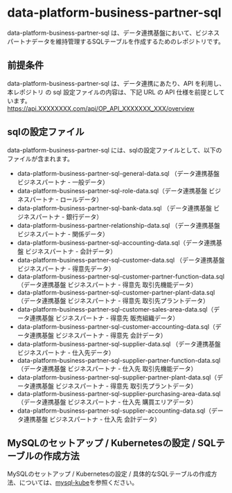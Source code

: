 # data-platform-business-partner-sql 
data-platform-business-partner-sql は、データ連携基盤において、ビジネスパートナデータを維持管理するSQLテーブルを作成するためのレポジトリです。  

## 前提条件  
data-platform-business-partner-sql は、データ連携にあたり、API を利用し、本レポジトリ の sql 設定ファイルの内容は、下記 URL の API 仕様を前提としています。  
https://api.XXXXXXXX.com/api/OP_API_XXXXXXX_XXX/overview 

## sqlの設定ファイル  
data-platform-business-partner-sql には、sqlの設定ファイルとして、以下のファイルが含まれます。 

* data-platform-business-partner-sql-general-data.sql （データ連携基盤 ビジネスパートナ - 一般データ）
* data-platform-business-partner-sql-role-data.sql（データ連携基盤 ビジネスパートナ - ロールデータ）  
* data-platform-business-partner-sql-bank-data.sql （データ連携基盤 ビジネスパートナ - 銀行データ）
* data-platform-business-partner-relationship-data.sql （データ連携基盤 ビジネスパートナ - 関係データ）
* data-platform-business-partner-sql-accounting-data.sql（データ連携基盤 ビジネスパートナ - 会計データ）   
* data-platform-business-partner-sql-customer-data.sql （データ連携基盤 ビジネスパートナ - 得意先データ）
* data-platform-business-partner-sql-customer-partner-function-data.sql（データ連携基盤 ビジネスパートナ - 得意先 取引先機能データ）
* data-platform-business-partner-sql-customer-partner-plant-data.sql（データ連携基盤 ビジネスパートナ - 得意先 取引先プラントデータ）
* data-platform-business-partner-sql-customer-sales-area-data.sql（データ連携基盤 ビジネスパートナ - 得意先 販売組織データ）
* data-platform-business-partner-sql-customer-accounting-data.sql（データ連携基盤 ビジネスパートナ - 得意先 会計データ）   
* data-platform-business-partner-sql-supplier-data.sql （データ連携基盤 ビジネスパートナ - 仕入先データ）
* data-platform-business-partner-sql-supplier-partner-function-data.sql （データ連携基盤 ビジネスパートナ - 仕入先 取引先機能データ）
* data-platform-business-partner-sql-supplier-partner-plant-data.sql（データ連携基盤 ビジネスパートナ - 得意先 取引先プラントデータ）
* data-platform-business-partner-sql-supplier-purchasing-area-data.sql（データ連携基盤 ビジネスパートナ - 仕入先 購買エリアデータ）
* data-platform-business-partner-sql-supplier-accounting-data.sql（データ連携基盤 ビジネスパートナ - 仕入先 会計データ）

## MySQLのセットアップ / Kubernetesの設定 / SQLテーブルの作成方法  
MySQLのセットアップ / Kubernetesの設定 / 具体的なSQLテーブルの作成方法、については、[mysql-kube](https://github.com/latonaio/mysql-kube)を参照ください。
